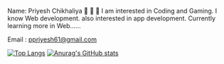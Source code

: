 Name: Priyesh Chikhaliya 👋 👋 👋
I am interested in Coding and Gaming.
I know Web development.
also interested in app development.
Currently learning more in Web......

Email : ppriyesh61@gmail.com

[![Top Langs](https://github-readme-stats.vercel.app/api/top-langs/?username=Priyeshchikhaliya&show_icons=true)](https://github.com/Priyeshchikhaliya/github-readme-stats)
[![Anurag's GitHub stats](https://github-readme-stats.vercel.app/api?username=Priyeshchikhaliya&hide=contribs,prs&show_icons=true&theme=radical)](https://github.com/Priyeshchikhaliya/github-readme-stats)

